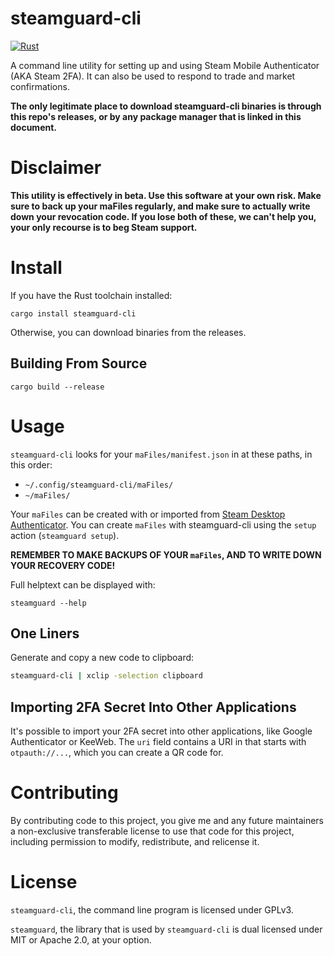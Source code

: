 # steamguard-cli

[![Rust](https://github.com/dyc3/steamguard-cli/actions/workflows/rust.yml/badge.svg)](https://github.com/dyc3/steamguard-cli/actions/workflows/rust.yml)

A command line utility for setting up and using Steam Mobile Authenticator (AKA Steam 2FA). It can also be used to respond to trade and market confirmations.

**The only legitimate place to download steamguard-cli binaries is through this repo's releases, or by any package manager that is linked in this document.**

# Disclaimer
**This utility is effectively in beta. Use this software at your own risk. Make sure to back up your maFiles regularly, and make sure to actually write down your revocation code. If you lose both of these, we can't help you, your only recourse is to beg Steam support.**

# Install

If you have the Rust toolchain installed:
```
cargo install steamguard-cli
```

Otherwise, you can download binaries from the releases.

## Building From Source

```
cargo build --release
```

# Usage
`steamguard-cli` looks for your `maFiles/manifest.json` in at these paths, in this order:
- `~/.config/steamguard-cli/maFiles/`
- `~/maFiles/`

Your `maFiles` can be created with or imported from [Steam Desktop Authenticator][SDA]. You can create `maFiles` with steamguard-cli using the `setup` action (`steamguard setup`).

**REMEMBER TO MAKE BACKUPS OF YOUR `maFiles`, AND TO WRITE DOWN YOUR RECOVERY CODE!**

[SDA]: https://github.com/Jessecar96/SteamDesktopAuthenticator

Full helptext can be displayed with:
```
steamguard --help
```

## One Liners

Generate and copy a new code to clipboard:
```bash
steamguard-cli | xclip -selection clipboard
```

## Importing 2FA Secret Into Other Applications

It's possible to import your 2FA secret into other applications, like Google Authenticator or KeeWeb. The `uri` field contains a URI in that starts with `otpauth://...`, which you can create a QR code for.

# Contributing

By contributing code to this project, you give me and any future maintainers a non-exclusive transferable license to use that code for this project, including permission to modify, redistribute, and relicense it.

# License

`steamguard-cli`, the command line program is licensed under GPLv3.

`steamguard`, the library that is used by `steamguard-cli` is dual licensed under MIT or Apache 2.0, at your option.
